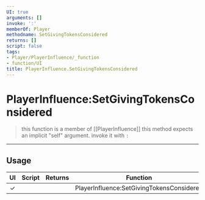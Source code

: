 ```yaml
---
UI: true
arguments: []
invoke: ':'
memberOf: Player
methodname: SetGivingTokensConsidered
returns: []
script: false
tags:
- Player/PlayerInfluence/_function
- function/UI
title: PlayerInfluence.SetGivingTokensConsidered
---
```

# PlayerInfluence:SetGivingTokensConsidered
> this function is a member of [[PlayerInfluence]]
> this method expects an implicit "self" argument. invoke it with `:`
-----
## Usage
|  UI | Script | Returns | Function | Arguments |
|:---:|:------:|-------:|:--------:|:---------|
|✓| ||PlayerInfluence:SetGivingTokensConsidered||
